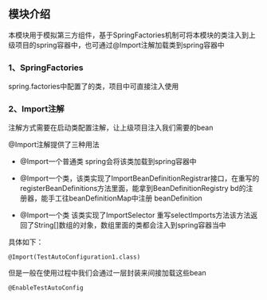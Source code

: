 ## 模块介绍
本模块用于模拟第三方组件，基于SpringFactories机制可将本模块的类注入到上级项目的spring容器中，也可通过@Import注解加载类到spring容器中

### 1、SpringFactories

spring.factories中配置了的类，项目中可直接注入使用

### 2、Import注解

注解方式需要在启动类配置注解，让上级项目注入我们需要的bean

@Import注解提供了三种用法

- @Import一个普通类 spring会将该类加载到spring容器中

- @Import一个类，该类实现了ImportBeanDefinitionRegistrar接口，在重写的registerBeanDefinitions方法里面，能拿到BeanDefinitionRegistry bd的注册器，能手工往beanDefinitionMap中注册 beanDefinition

- @Import一个类 该类实现了ImportSelector 重写selectImports方法该方法返回了String[]数组的对象，数组里面的类都会注入到spring容器当中

具体如下：
```
@Import(TestAutoConfiguration1.class)
```
但是一般在使用过程中我们会通过一层封装来间接加载这些bean

```
@EnableTestAutoConfig
```
